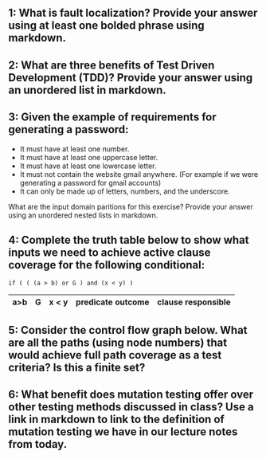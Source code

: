 ## 1: What is fault localization? Provide your answer using at least one bolded phrase using markdown.

## 2: What are three benefits of Test Driven Development (TDD)? Provide your answer using an unordered list in markdown.

## 3: Given the example of requirements for generating a password:
  - It must have at least one number.
  - It must have at least one uppercase letter.
  - It must have at least one lowercase letter.
  - It must not contain the website gmail anywhere. (For example if we were generating a password for gmail accounts)
  - It can only be made up of letters, numbers, and the underscore.
  
What are the input domain paritions for this exercise? Provide your answer using an unordered nested lists in markdown.


## 4: Complete the truth table below to show what inputs we need to achieve active clause coverage for the following conditional:
`if ( ( (a > b) or G ) and (x < y) )`

| a>b | G | x < y | predicate outcome | clause responsible |
|---- |---|-------|------------------| --------------------|


## 5: Consider the control flow graph below. What are all the paths (using node numbers) that would achieve full path coverage as a test criteria? Is this a finite set? 
## 6: What benefit does mutation testing offer over other testing methods discussed in class? Use a link in markdown to link to the definition of mutation testing we have in our lecture notes from today.
